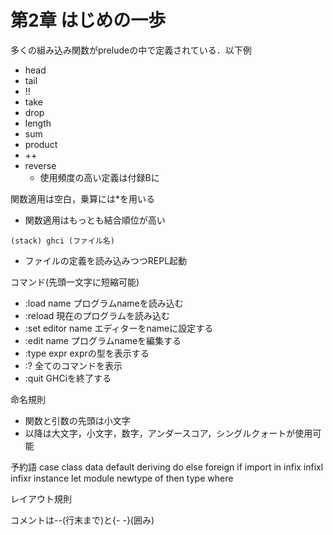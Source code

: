 # 第2章 はじめの一歩

多くの組み込み関数がpreludeの中で定義されている．以下例
 - head
 - tail
 - !!
 - take
 - drop
 - length
 - sum
 - product
 - ++
 - reverse
    - 使用頻度の高い定義は付録Bに

関数適用は空白，乗算には*を用いる
 - 関数適用はもっとも結合順位が高い

```
(stack) ghci (ファイル名)
```
 - ファイルの定義を読み込みつつREPL起動

コマンド(先頭一文字に短縮可能)
 - :load name        プログラムnameを読み込む
 - :reload           現在のプログラムを読み込む
 - :set editor name  エディターをnameに設定する
 - :edit name        プログラムnameを編集する 
 - :type expr        exprの型を表示する 
 - :?                全てのコマンドを表示
 - :quit             GHCiを終了する

命名規則
 - 関数と引数の先頭は小文字
 - 以降は大文字，小文字，数字，アンダースコア，シングルクォートが使用可能

予約語
 case class data default deriving do else foreign if import in
 infix infixl infixr instance let module newtype of then type where

レイアウト規則

コメントは--(行末まで)と{- -}(囲み)